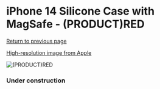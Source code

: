 # iPhone 14 Silicone Case with MagSafe - (PRODUCT)RED

[Return to previous page](/iphone_14)

[High-resolution image from Apple](https://store.storeimages.cdn-apple.com/8756/as-images.apple.com/is/MPRW3?wid=4500&hei=4500&fmt=png)

<div style="width: 384px"><img src="/everysource/MPRW3.png" alt="(PRODUCT)RED"></div>

### Under construction
